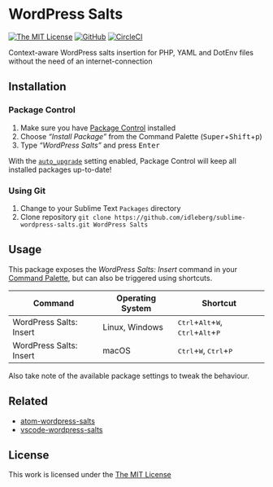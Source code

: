# WordPress Salts

[![The MIT License](https://flat.badgen.net/badge/license/MIT/blue)](https://opensource.org/licenses/MIT)
[![GitHub](https://flat.badgen.net/github/release/idleberg/sublime-wordpress-salts)](https://github.com/idleberg/sublime-wordpress-salts/releases)
[![CircleCI](https://flat.badgen.net/circleci/github/idleberg/generator-atom-package-coffeescript)](https://circleci.com/gh/idleberg/sublime-wordpress-salts)

Context-aware WordPress salts insertion for PHP, YAML and DotEnv files without the need of an internet-connection

## Installation

### Package Control

1. Make sure you have [Package Control](https://packagecontrol.io/) installed
2. Choose *“Install Package”* from the Command Palette (<kbd>Super</kbd>+<kbd>Shift</kbd>+<kbd>p</kbd>)
3. Type *“WordPress Salts”* and press <kbd>Enter</kbd>

With the [`auto_upgrade`](https://packagecontrol.io/docs/settings#setting-auto_upgrade) setting enabled, Package Control will keep all installed packages up-to-date!

### Using Git

1. Change to your Sublime Text `Packages` directory
2. Clone repository `git clone https://github.com/idleberg/sublime-wordpress-salts.git WordPress Salts`

## Usage

This package exposes the *WordPress Salts: Insert* command in your [Command Palette](http://docs.sublimetext.info/en/latest/reference/command_palette.html), but can also be triggered using shortcuts.

Command                 | Operating System | Shortcut
------------------------|------------------|-----------------------------------------------------------------------------------------
WordPress Salts: Insert | Linux, Windows   | <kbd>Ctrl</kbd>+<kbd>Alt</kbd>+<kbd>W</kbd>, <kbd>Ctrl</kbd>+<kbd>Alt</kbd>+<kbd>P</kbd>
WordPress Salts: Insert | macOS            | <kbd>Ctrl</kbd>+<kbd>W</kbd>, <kbd>Ctrl</kbd>+<kbd>P</kbd>

Also take note of the available package settings to tweak the behaviour.

## Related

- [atom-wordpress-salts](https://atom.io/packages/wordpress-salts)
- [vscode-wordpress-salts](https://marketplace.visualstudio.com/items?itemName=idleberg.wordpress-salts)

## License

This work is licensed under the [The MIT License](LICENSE)
